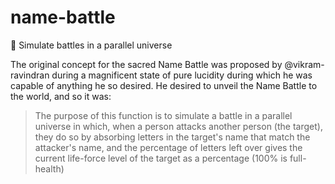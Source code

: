 # name-battle

:name_badge: Simulate battles in a parallel universe

The original concept for the sacred Name Battle was proposed by @vikram-ravindran during a magnificent state of pure lucidity during which he was capable of anything he so desired. He desired to unveil the Name Battle to the world, and so it was:

> The purpose of this function is to simulate a battle in a parallel universe in which, when a person attacks another person (the target), they do so by absorbing letters in the target's name that match the attacker's name, and the percentage of letters left over gives the current life-force level of the target as a percentage (100% is full-health)

